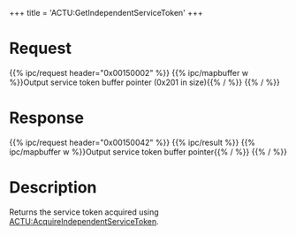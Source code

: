 +++
title = 'ACTU:GetIndependentServiceToken'
+++

# Request

{{% ipc/request header="0x00150002" %}}
{{% ipc/mapbuffer w %}}Output service token buffer pointer (0x201 in size){{% / %}}
{{% / %}}

# Response

{{% ipc/request header="0x00150042" %}}
{{% ipc/result %}}
{{% ipc/mapbuffer w %}}Output service token buffer pointer{{% / %}}
{{% / %}}

# Description

Returns the service token acquired using [ACTU:AcquireIndependentServiceToken](ACTU:AcquireIndependentServiceToken "wikilink").
